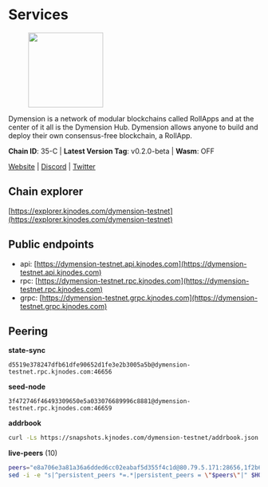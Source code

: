 # Services

<figure><img src="https://raw.githubusercontent.com/kj89/testnet_manuals/main/pingpub/logos/dymension.png" width="150" alt=""><figcaption></figcaption></figure>

Dymension is a network of modular blockchains called RollApps  and at the center of it all is the Dymension Hub. Dymension  allows anyone to build and deploy their own consensus-free blockchain, a RollApp.

**Chain ID**: 35-C | **Latest Version Tag**: v0.2.0-beta | **Wasm**: OFF

[Website](https://dymension.xyz/) | [Discord](https://discord.gg/dymension) | [Twitter](https://twitter.com/dymensionXYZ)




## Chain explorer
[https://explorer.kjnodes.com/dymension-testnet](https://explorer.kjnodes.com/dymension-testnet)

## Public endpoints

* api: [https://dymension-testnet.api.kjnodes.com](https://dymension-testnet.api.kjnodes.com)
* rpc: [https://dymension-testnet.rpc.kjnodes.com](https://dymension-testnet.rpc.kjnodes.com)
* grpc: [https://dymension-testnet.grpc.kjnodes.com](https://dymension-testnet.grpc.kjnodes.com)

## Peering

**state-sync**

```text
d5519e378247dfb61dfe90652d1fe3e2b3005a5b@dymension-testnet.rpc.kjnodes.com:46656
```

**seed-node**

```text
3f472746f46493309650e5a033076689996c8881@dymension-testnet.rpc.kjnodes.com:46659
```

**addrbook**
```bash
curl -Ls https://snapshots.kjnodes.com/dymension-testnet/addrbook.json > $HOME/.dymension/config/addrbook.json
```

**live-peers** (10)
```bash
peers="e8a706e3a81a36a6dded6cc02eabaf5d355f4c1d@80.79.5.171:28656,1f2b68851c8b17ed796e67af3c6734343e8a2684@65.108.97.58:2446,e5226fa166386f9055908194a4942c06b7003ab5@65.108.192.123:42656,d5519e378247dfb61dfe90652d1fe3e2b3005a5b@65.109.68.190:46656,f11d87d4d7ed4497b446b0071ca59096126da671@165.22.96.174:26656,ba2ef45240cc997443df795b801a34602ba68b55@65.109.92.241:17886,acb69c31cac6140a1a9570e683de5e26dd008cff@51.222.44.116:32656,9e1ea4938f0112c1477827344e2f9d0792710575@185.252.232.189:30656,c15187cf9ea7a304499e5ae65facb53bea1e7fd7@45.79.87.51:26656,a85420b25181bdb9b3a38741c48dafd5fb3b922f@209.34.206.42:26656"
sed -i -e "s|^persistent_peers *=.*|persistent_peers = \"$peers\"|" $HOME/.dymension/config/config.toml
```
